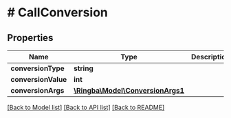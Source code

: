 # # CallConversion

## Properties

Name | Type | Description | Notes
------------ | ------------- | ------------- | -------------
**conversionType** | **string** |  |
**conversionValue** | **int** |  |
**conversionArgs** | [**\Ringba\Model\ConversionArgs1**](ConversionArgs1.md) |  |

[[Back to Model list]](../../README.md#models) [[Back to API list]](../../README.md#endpoints) [[Back to README]](../../README.md)
